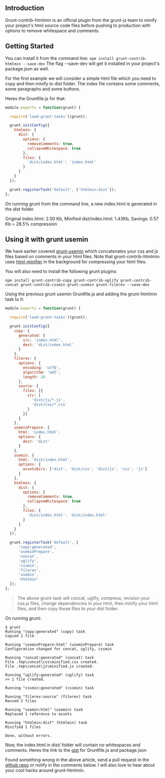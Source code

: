 ## Introduction

Grunt-contrib-htmlmin is an official plugin from the grunt-js team to minify your project's html source code files before pushing to production with options to remove whitespace and comments.

## Getting Started

You can install it from the command line:
`npm install grunt-contrib-htmlmin --save-dev`
 The flag --save-dev will get it installed in your project's package.json as well.

For the first example we will consider a simple html file which you need to copy and then minify to dist folder.
The index file contains some comments, some paragraphs and some buttons.

Heres the Gruntfile.js for that:
```js
module.exports = function(grunt) {

  require('load-grunt-tasks')(grunt);

  grunt.initConfig({
    htmlmin: {
      dist: {
        options: {
          removeComments: true,
          collapseWhitespace: true
        },
        files: {
          'dist/index.html': 'index.html'
        }
      }
    }
  });

  grunt.registerTask('default', ['htmlmin:dist']);
};
```

On running grunt from the command line, a new index.html is generated in the dist folder.

Original index.html: 2.00 Kb,
Minified dist/index.html: 1.43Kb,
Savings: 0.57 Kb = 28.5% compression

## Using it with grunt usemin

We have earlier covered [grunt-usemin](http://grunt-tasks.com/grunt-usemin/) which concatenates your css and js files based on comments in your html files.
Note that grunt-contrib-htmlmin uses [html-minifier](http://github.com/kangax/html-minifier) in the background for compressing your html files.

You will also need to install the following grunt plugins:

`npm install grunt-contrib-copy grunt-contrib-uglify grunt-contrib-concat grunt-contrib-cssmin grunt-usemin grunt-filerev --save-dev`

Using the previous grunt usemin Gruntfile.js and adding the grunt-htmlmin task to it:

```js
module.exports = function(grunt) {

  require('load-grunt-tasks')(grunt);

  grunt.initConfig({
    copy: {
      generated: {
        src: 'index.html',
        dest: 'dist/index.html'
      }
    },
    filerev: {
      options: {
        encoding: 'utf8',
        algorithm: 'md5',
        length: 20
      },
      source: {
        files: [{
          src: [
            'dist/js/*.js',
            'dist/css/*.css'
          ]
        }]
      }
    },
    useminPrepare: {
      html: 'index.html',
      options: {
        dest: 'dist'
      }
    },
    usemin: {
      html: 'dist/index.html',
      options: {
        assetsDirs: ['dist', 'dist/css', 'dist/js', 'css', 'js']
      }
    },
    htmlmin: {
      dist: {
        options: {
          removeComments: true,
          collapseWhitespace: true
        },
        files: {
          'dist/index.html': 'dist/index.html'
        }
      }
    }
  });

  grunt.registerTask('default', [
      'copy:generated',
      'useminPrepare',
      'concat',
      'uglify',
      'cssmin',
      'filerev',
      'usemin',
      'htmlmin'
  ]);
};
```

> The above grunt-task will concat, uglify, compress, revision your css.js files, change dependencies in your html, then minify your html files, and then copy those files to your dist folder.

On running grunt:

```
$ grunt
Running "copy:generated" (copy) task
Copied 1 file

Running "useminPrepare:html" (useminPrepare) task
Configuration changed for concat, uglify, cssmin

Running "concat:generated" (concat) task
File .tmp\concat\css\minified.css created.
File .tmp\concat\js\minified.js created.

Running "uglify:generated" (uglify) task
>> 1 file created.

Running "cssmin:generated" (cssmin) task

Running "filerev:source" (filerev) task
Revved 2 files

Running "usemin:html" (usemin) task
Replaced 1 reference to assets

Running "htmlmin:dist" (htmlmin) task
Minified 1 files

Done, without errors.
```

Now, the index.html in dist/ folder will contain no whitespaces and comments.
Heres the link to the [gist](https://gist.github.com/kanakiyajay/e7117037ae1d1f820947) for Gruntfile.js and package.json

Found something wrong in the above article, send a pull request in the [github repo](http://github.com/kanakiyajay/grunt-tasks/20-grunt-contrib-htmlmin/) or notify in the comments below.
I will also love to hear about your cool hacks around grunt-htmlmin.
